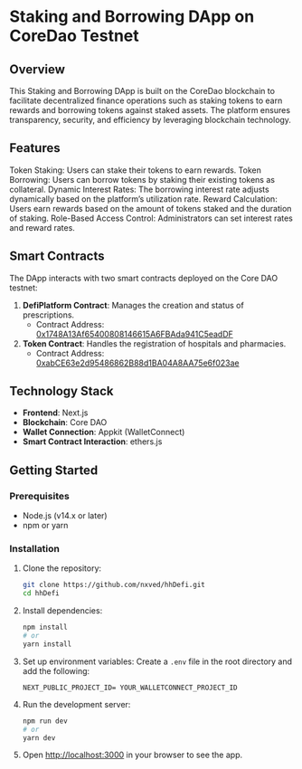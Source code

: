 # Staking and Borrowing DApp on CoreDao Testnet

## Overview
This Staking and Borrowing DApp is built on the CoreDao blockchain to facilitate decentralized finance operations such as staking tokens to earn rewards and borrowing tokens against staked assets. The platform ensures transparency, security, and efficiency by leveraging blockchain technology.

## Features

Token Staking: Users can stake their tokens to earn rewards.
Token Borrowing: Users can borrow tokens by staking their existing tokens as collateral.
Dynamic Interest Rates: The borrowing interest rate adjusts dynamically based on the platform’s utilization rate.
Reward Calculation: Users earn rewards based on the amount of tokens staked and the duration of staking.
Role-Based Access Control: Administrators can set interest rates and reward rates.

## Smart Contracts

The DApp interacts with two smart contracts deployed on the Core DAO testnet:

1. **DefiPlatform Contract**: Manages the creation and status of prescriptions.
   - Contract Address: [0x1748A13Af65400808146615A6FBAda941C5eadDF](https://scan.test.btcs.network/address/0x1748A13Af65400808146615A6FBAda941C5eadDF)
2. **Token Contract**: Handles the registration of hospitals and pharmacies.
   - Contract Address: [0xabCE63e2d95486862B88d1BA04A8AA75e6f023ae](https://scan.test.btcs.network/address/0xabCE63e2d95486862B88d1BA04A8AA75e6f023ae)

## Technology Stack

- **Frontend**: Next.js
- **Blockchain**: Core DAO
- **Wallet Connection**: Appkit (WalletConnect)
- **Smart Contract Interaction**: ethers.js

## Getting Started

### Prerequisites

- Node.js (v14.x or later)
- npm or yarn

### Installation

1. Clone the repository:

   ```bash
   git clone https://github.com/nxved/hhDefi.git
   cd hhDefi
   ```
2. Install dependencies:

   ```bash
   npm install
   # or
   yarn install
   ```
3. Set up environment variables:
   Create a `.env` file in the root directory and add the following:

   ```env
   NEXT_PUBLIC_PROJECT_ID= YOUR_WALLETCONNECT_PROJECT_ID
   ```
4. Run the development server:

   ```bash
   npm run dev
   # or
   yarn dev
   ```
5. Open [http://localhost:3000](http://localhost:3000) in your browser to see the app.
